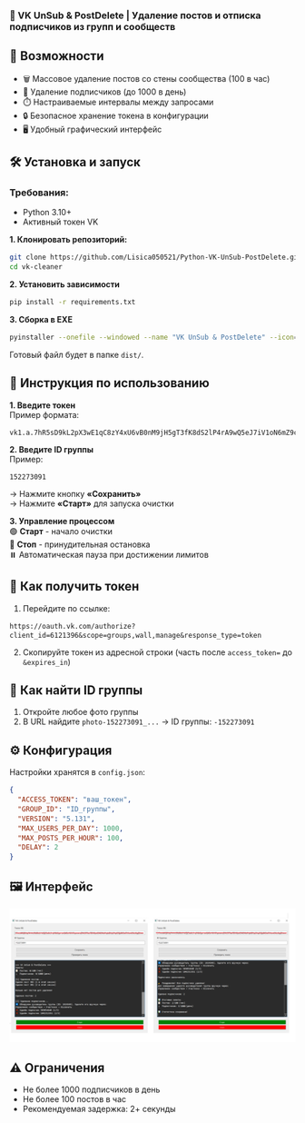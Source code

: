 ### 🧹 VK UnSub & PostDelete | Удаление постов и отписка подписчиков из групп и сообществ

## 🌟 Возможности

- 🗑️ Массовое удаление постов со стены сообщества (100 в час)
- 👥 Удаление подписчиков (до 1000 в день)
- ⏱️ Настраиваемые интервалы между запросами
- 🔒 Безопасное хранение токена в конфигурации
- 🖥️ Удобный графический интерфейс

## 🛠️ Установка и запуск

### Требования:
- Python 3.10+
- Активный токен VK

**1. Клонировать репозиторий:**  
```bash
git clone https://github.com/Lisica050521/Python-VK-UnSub-PostDelete.git
cd vk-cleaner
```

**2. Установить зависимости**
```bash
pip install -r requirements.txt
```

**3. Сборка в EXE**
```bash
pyinstaller --onefile --windowed --name "VK UnSub & PostDelete" --icon="favicon.ico" gui.py
```
Готовый файл будет в папке `dist/`.

## 🚀 Инструкция по использованию

**1. Введите токен**  
Пример формата:
```
vk1.a.7hR5sD9kL2pX3wE1qC8zY4xU6vB0nM9jH5gT3fK8dS2lP4rA9wQ5eJ7iV1oN6mZ9cX2yU4bR0tD5fG8hS3jK6lL9pO4aQ7wE2iI5uY0
   ```


**2. Введите ID группы**  
   Пример:
   ```
   152273091
   ```
   
   → Нажмите кнопку **«Сохранить»**  
   → Нажмите **«Старт»** для запуска очистки

**3. Управление процессом**  
   🟢 **Старт** - начало очистки  
   🔴 **Стоп** - принудительная остановка  
   ⏸️ Автоматическая пауза при достижении лимитов

## 🔐 Как получить токен
1. Перейдите по ссылке:
```
https://oauth.vk.com/authorize?client_id=6121396&scope=groups,wall,manage&response_type=token
```
2. Скопируйте токен из адресной строки (часть после `access_token=` до `&expires_in`)

## 📌 Как найти ID группы
1. Откройте любое фото группы
2. В URL найдите `photo-152273091_...` → ID группы: `-152273091`

## ⚙️ Конфигурация
Настройки хранятся в `config.json`:
```json
{
  "ACCESS_TOKEN": "ваш_токен",
  "GROUP_ID": "ID_группы",
  "VERSION": "5.131",
  "MAX_USERS_PER_DAY": 1000,
  "MAX_POSTS_PER_HOUR": 100,
  "DELAY": 2
}
```

## 🖼️ Интерфейс
![Интерфейс VK Cleaner](images/interface.png)

## ⚠️ Ограничения
- Не более 1000 подписчиков в день
- Не более 100 постов в час
- Рекомендуемая задержка: 2+ секунды

